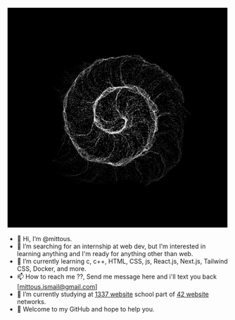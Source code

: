 </p>
<p align="center">  
<img src ="https://github.com/mittous/mittous/blob/main/87d3df2d5e7d37283e0e56b32d55a8a2.gif">
</p>


- 👋 Hi, I’m @mittous.
- 👀 I’m searching for an internship at web dev, but I'm interested in learning anything and I'm ready for anything other than web.
- 🌱 I’m currently learning c, c++, HTML, CSS, js, React.js, Next.js, Tailwind CSS, Docker, and more.
- 📫 How to reach me ??, Send me message here and i'll text you back [mittous.ismail@gmail.com]
- 🏫 I’m currently studying at [1337 website](https://1337.ma/en/) school part of [42 website](https://42.fr/en/network-42/) networks.
- 👐 Welcome to my GitHub and hope to help you.
